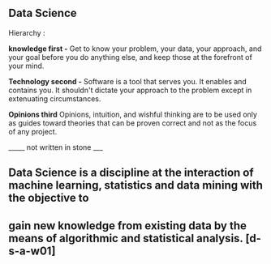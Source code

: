 ## Data Science

Hierarchy :

**knowledge first -** Get to know your problem, your data, your approach, and your goal before you do anything else, and keep those at the forefront of your mind.

**Technology second -** Software is a tool that serves you. It enables and contains you. It shouldn't dictate your approach to the problem except in extenuating circumstances. 

**Opinions third** Opinions, intuition, and wishful thinking are to be used only as guides toward theories that can be proven correct and not as the focus of any project.

_____ not written in stone ___


## Data Science is a discipline at the interaction of machine learning, statistics and data mining with the objective to

## gain new knowledge from existing data by the means of algorithmic and statistical analysis. [d-s-a-w01]

